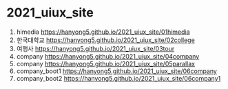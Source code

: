 # 2021_uiux_site
1. himedia https://hanyong5.github.io/2021_uiux_site/01himedia
1. 한국대학교 https://hanyong5.github.io/2021_uiux_site/02college
1. 여행사 https://hanyong5.github.io/2021_uiux_site/03tour
1. company https://hanyong5.github.io/2021_uiux_site/04company
1. company https://hanyong5.github.io/2021_uiux_site/05parallax
1. company_boot1 https://hanyong5.github.io/2021_uiux_site/06company
1. company_boot2 https://hanyong5.github.io/2021_uiux_site/06company1